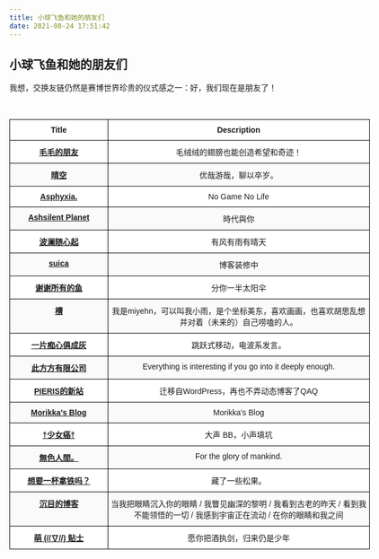 ```yaml
---
title: 小球飞鱼和她的朋友们
date: 2021-08-24 17:51:42
---
```


## 小球飞鱼和她的朋友们

我想，交换友链仍然是赛博世界珍贵的仪式感之一：好，我们现在是朋友了！

<br>

<style type="text/css">
.tg  {border-collapse:collapse;border-spacing:0;}
.tg td{border-color:black;border-style:solid;border-width:1px;font-family:Arial, sans-serif;font-size:14px;
  overflow:hidden;padding:10px 5px;word-break:normal;}
.tg th{border-color:black;border-style:solid;border-width:1px;font-family:Arial, sans-serif;font-size:14px;
  font-weight:normal;overflow:hidden;padding:10px 5px;word-break:normal;}
.tg .tg-gcwe{background-color:#FAFAFA;color:#00F;font-weight:bold;text-align:center;vertical-align:top}
.tg .tg-9hzb{background-color:#FFF;font-weight:bold;text-align:center;vertical-align:top}
.tg .tg-rjzb{background-color:#FFF;color:#00F;font-weight:bold;text-align:center;vertical-align:top}
.tg .tg-7yig{background-color:#FFF;text-align:center;vertical-align:top}
.tg .tg-1s0b{background-color:#FAFAFA;text-align:center;vertical-align:top}
</style>
<table class="tg" style="undefined;table-layout: fixed; width: 642px">
<colgroup>
<col style="width: 175px">
<col style="width: 467px">
</colgroup>
<thead>
  <tr>
    <th class="tg-9hzb">Title</th>
    <th class="tg-9hzb">Description</th>
  </tr>
</thead>
<tbody>
  <tr>
    <td class="tg-rjzb"><a href="https://hugo-git-main-natherie.vercel.app/">毛毛的朋友</a></td>
    <td class="tg-7yig">毛绒绒的翅膀也能创造希望和奇迹！</td>
  </tr>
  <tr>
    <td class="tg-gcwe"><a href="https://summerwasover.vercel.app/">晴空</a></td>
    <td class="tg-1s0b">优哉游哉，聊以卒岁。</td>
  </tr>
  <tr>
    <td class="tg-rjzb"><a href="https://tantalum.life/">Asphyxia.</a></td>
    <td class="tg-7yig">No Game No Life</td>
  </tr>
  <tr>
    <td class="tg-gcwe"><a href="https://www.ashsilent.com/">Ashsilent Planet</a></td>
    <td class="tg-1s0b">時代與你</td>
  </tr>
  <tr>
    <td class="tg-rjzb"><a href="https://randomwaves.space/">波澜随心起</a></td>
    <td class="tg-7yig">有风有雨有晴天</td>
  </tr>
  <tr>
    <td class="tg-gcwe"><a href="https://suicablog.cobaltkiss.blue/">suica</a></td>
    <td class="tg-1s0b">博客装修中</td>
  </tr>
  <tr>
    <td class="tg-rjzb"><a href="https://gregueria.vercel.app/#/">谢谢所有的鱼</a></td>
    <td class="tg-7yig">分你一半太阳伞</td>
  </tr>
  <tr>
    <td class="tg-gcwe"><a href="https://miyehn.me/blog/">槽</a></td>
    <td class="tg-1s0b">我是miyehn，可以叫我小雨，是个坐标美东，喜欢画画，也喜欢胡思乱想并对着（未来的）自己唠嗑的人。</td>
  </tr>
  <tr>
    <td class="tg-rjzb"><a href="https://akaito.xyz/">一片痴心俱成灰</a></td>
    <td class="tg-7yig">跳跃式移动，电波系发言。</td>
  </tr>
  <tr>
    <td class="tg-gcwe"><a href="https://blog.konata.co/">此方方有限公司</a></td>
    <td class="tg-1s0b">Everything is interesting if you go into it deeply enough.</td>
  </tr>
  <tr>
    <td class="tg-rjzb"><a href="https://archive.pieris05.com/">PIERIS的新站</a></td>
    <td class="tg-7yig">迁移自WordPress，再也不弄动态博客了QAQ</td>
  </tr>
  <tr>
    <td class="tg-gcwe"><a href="https://morikka.me/#blog">Morikka’s Blog</a></td>
    <td class="tg-1s0b">Morikka’s Blog</td>
  </tr>
  <tr>
    <td class="tg-rjzb"><a href="https://co5.me/">†少女癌†</a></td>
    <td class="tg-7yig">大声 BB，小声填坑</td>
  </tr>
  <tr>
    <td class="tg-gcwe"><a href="https://4o.cx/">無色人間。</a></td>
    <td class="tg-1s0b">For the glory of mankind.</td>
  </tr>
  <tr>
    <td class="tg-rjzb"><a href="https://sunnky99.github.io/">想要一杯拿铁吗？</a></td>
    <td class="tg-7yig">藏了一些松果。</td>
  </tr>
  <tr>
    <td class="tg-gcwe"><a href="https://blog.mysto.cyou/">沉目的博客</a></td>
    <td class="tg-1s0b">当我把眼睛沉入你的眼睛 / 我瞥见幽深的黎明 / 我看到古老的昨天 / 看到我不能领悟的一切 / 我感到宇宙正在流动 / 在你的眼睛和我之间</td>
  </tr>
  <tr>
    <td class="tg-rjzb"><a href="https://moe.tips/">萌 (//∇//) 贴士</a></td>
    <td class="tg-7yig">愿你把酒执剑，归来仍是少年</td>
  </tr>
</tbody>
</table>
